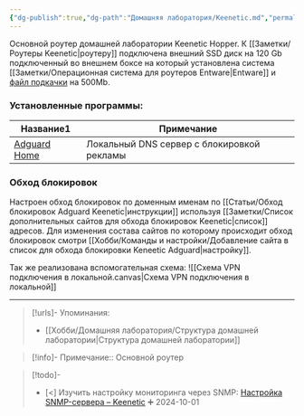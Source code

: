 ```yaml
---
{"dg-publish":true,"dg-path":"Домашняя лаборатория/Keenetic.md","permalink":"/domashnyaya-laboratoriya/keenetic/","updated":"2024-10-01T21:44:10+03:00"}
---
```


Основной роутер домашней лаборатории Keenetic Hopper.
К [[Заметки/Роутеры Keenetic\|роутеру]] подключена внешний SSD диск на 120 Gb подключенный во внешнем боксе на который установлена система [[Заметки/Операционная система для роутеров Entware\|Entware]] и [файл подкачки](https://help.keenetic.com/hc/ru/articles/360000184259-Как-подготовить-USB-накопитель-для-использования-в-качестве-хранилища-и-одновременно-расширения-объема-оперативной-памяти-интернет-центра) на 500Mb.

### Установленные программы:
<div><table class="dataview table-view-table"><thead class="table-view-thead"><tr class="table-view-tr-header"><th class="table-view-th"><span>Название</span><span class="dataview small-text">1</span></th><th class="table-view-th"><span>Примечание</span></th></tr></thead><tbody class="table-view-tbody"><tr><td><span><a data-tooltip-position="top" aria-label="Заметки/Self-hosting. Adguard Home.md" data-href="Заметки/Self-hosting. Adguard Home.md" href="Заметки/Self-hosting. Adguard Home.md" class="internal-link data-link-icon data-link-icon-after data-link-text" target="_blank" rel="noopener" data-link-tags="" data-link-type="note" data-link-path="Заметки/Self-hosting. Adguard Home.md" style="--data-link-type: note; --data-link-path: Заметки/Self-hosting. Adguard Home.md;">Adguard Home</a></span></td><td><span>Локальный DNS сервер с блокировкой рекламы</span></td></tr></tbody></table></div>

### Обход блокировок

Настроен обход блокировок по доменным именам по [[Статьи/Обход блокировок Adguard Keenetic\|инструкции]] используя [[Заметки/Список дополнительных сайтов для обхода блокировок Keenetic\|список]] адресов. Для изменения состава сайтов по которому происходит обход блокировок смотри [[Хобби/Команды и настройки/Добавление сайта в список для обхода блокировки Keneetic Adguard\|настройку]].

Так же реализована вспомогательная схема:
![[Схема VPN подключения в локальной.canvas|Схема VPN подключения в локальной]]

---
> [!urls]- Упоминания:
> - [[Хобби/Домашняя лаборатория/Структура домашней лаборатории\|Структура домашней лаборатории]]

> [!info]-
> Примечание:: Основной роутер

> [!todo]-
> - [<] Изучить настройку мониторинга через SNMP: [Настройка SNMP-сервера – Keenetic](https://help.keenetic.com/hc/ru/articles/115001198769-Настройка-SNMP-сервера) ➕ 2024-10-01